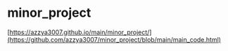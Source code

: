 # minor_project
[https://azzya3007.github.io/main/minor_project/](https://github.com/azzya3007/minor_project/blob/main/main_code.html)
